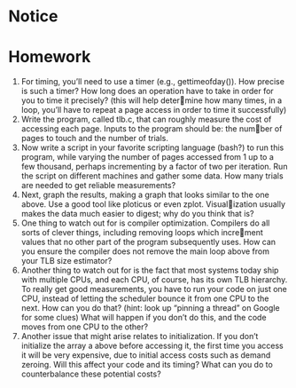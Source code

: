 
# Notice

# Homework

1. For timing, you’ll need to use a timer (e.g., gettimeofday()).
How precise is such a timer? How long does an operation have
to take in order for you to time it precisely? (this will help determine how many times, in a loop, you’ll have to repeat a page access
in order to time it successfully)
2. Write the program, called tlb.c, that can roughly measure the cost
of accessing each page. Inputs to the program should be: the number of pages to touch and the number of trials.
3. Now write a script in your favorite scripting language (bash?) to
run this program, while varying the number of pages accessed from
1 up to a few thousand, perhaps incrementing by a factor of two
per iteration. Run the script on different machines and gather some
data. How many trials are needed to get reliable measurements?
4. Next, graph the results, making a graph that looks similar to the
one above. Use a good tool like ploticus or even zplot. Visualization usually makes the data much easier to digest; why do you
think that is?
5. One thing to watch out for is compiler optimization. Compilers
do all sorts of clever things, including removing loops which increment values that no other part of the program subsequently uses.
How can you ensure the compiler does not remove the main loop
above from your TLB size estimator?
6. Another thing to watch out for is the fact that most systems today
ship with multiple CPUs, and each CPU, of course, has its own TLB
hierarchy. To really get good measurements, you have to run your
code on just one CPU, instead of letting the scheduler bounce it
from one CPU to the next. How can you do that? (hint: look up
“pinning a thread” on Google for some clues) What will happen if
you don’t do this, and the code moves from one CPU to the other?
7. Another issue that might arise relates to initialization. If you don’t
initialize the array a above before accessing it, the first time you
access it will be very expensive, due to initial access costs such as
demand zeroing. Will this affect your code and its timing? What
can you do to counterbalance these potential costs?
